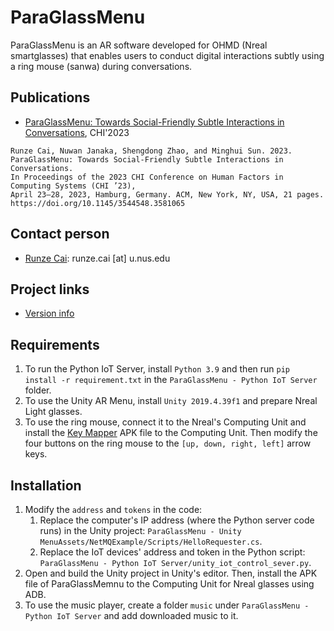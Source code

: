 # ParaGlassMenu
ParaGlassMenu is an AR software developed for OHMD (Nreal smartglasses) that enables users to conduct digital interactions subtly using a ring mouse (sanwa) during conversations.

## Publications
- [ParaGlassMenu: Towards Social-Friendly Subtle Interactions in Conversations](https://doi.org/10.1145/3544548.3581065), CHI'2023
```
Runze Cai, Nuwan Janaka, Shengdong Zhao, and Minghui Sun. 2023. 
ParaGlassMenu: Towards Social-Friendly Subtle Interactions in Conversations. 
In Proceedings of the 2023 CHI Conference on Human Factors in Computing Systems (CHI ’23), 
April 23–28, 2023, Hamburg, Germany. ACM, New York, NY, USA, 21 pages. 
https://doi.org/10.1145/3544548.3581065
```

## Contact person
- [Runze Cai](http://runzecai.com): runze.cai [at] u.nus.edu


## Project links
- [Version info](VERSION.md)


## Requirements

1. To run the Python IoT Server, install `Python 3.9` and then run `pip install -r requirement.txt` in the `ParaGlassMenu - Python IoT Server` folder.
2. To use the Unity AR Menu, install `Unity 2019.4.39f1` and prepare Nreal Light glasses.
3. To use the ring mouse, connect it to the Nreal's Computing Unit and install the [Key Mapper](https://play.google.com/store/apps/details?id=io.github.sds100.keymapper&hl=en&gl=US&pli=1) APK file to the Computing Unit. Then modify the four buttons on the ring mouse to the `[up, down, right, left]` arrow keys.

## Installation

1. Modify the `address` and `tokens` in the code:
   1. Replace the computer's IP address (where the Python server code runs) in the Unity project: `ParaGlassMenu - Unity MenuAssets/NetMQExample/Scripts/HelloRequester.cs`.
   2. Replace the IoT devices' address and token in the Python script: `ParaGlassMenu - Python IoT Server/unity_iot_control_sever.py`.
2. Open and build the Unity project in Unity's editor. Then, install the APK file of ParaGlassMemnu to the Computing Unit for Nreal glasses using ADB.
3. To use the music player, create a folder `music` under `ParaGlassMenu - Python IoT Server` and add downloaded music to it.


